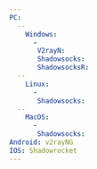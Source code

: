```yaml
---
PC:
  --
    Windows: 
      - 
       V2rayN: 
       Shadowsocks: 
       ShadowsocksR: 
  --
    Linux: 
      - 
       Shadowsocks: 
  -- 
    MacOS: 
      - 
       Shadowsocks: 
Android: v2rayNG  
IOS: Shadowrocket  
---
```

